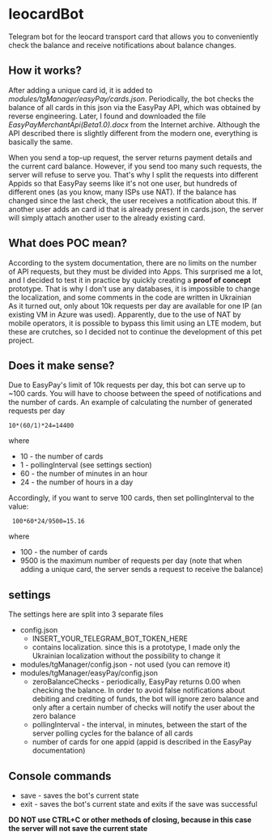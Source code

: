 # leocardBot
Telegram bot for the leocard transport card that allows you to conveniently check the balance and receive notifications about balance changes.

## How it works?
After adding a unique card id, it is added to *modules/tgManager/easyPay/cards.json*. Periodically, the bot checks the balance of all cards in this json via the EasyPay API, which was obtained by reverse engineering. Later, I found and downloaded the file *EasyPayMerchantApi(Beta1.0).docx* from the Internet archive. Although the API described there is slightly different from the modern one, everything is basically the same.

When you send a top-up request, the server returns payment details and the current card balance. However, if you send too many such requests, the server will refuse to serve you. That's why I split the requests into different Appids so that EasyPay seems like it's not one user, but hundreds of different ones (as you know, many ISPs use NAT).
If the balance has changed since the last check, the user receives a notification about this.
If another user adds an card id that is already present in cards.json, the server will simply attach another user to the already existing card.

## What does POC mean?
According to the system documentation, there are no limits on the number of API requests, but they must be divided into Apps. This surprised me a lot, and I decided to test it in practice by quickly creating a **proof of concept** prototype. That is why I don't use any databases, it is impossible to change the localization, and some comments in the code are written in Ukrainian    
As it turned out, only about 10k requests per day are available for one IP (an existing VM in Azure was used).
Apparently, due to the use of NAT by mobile operators, it is possible to bypass this limit using an LTE modem, but these are crutches, so I decided not to continue the development of this pet project.

## Does it make sense?
Due to EasyPay's limit of 10k requests per day, this bot can serve up to ~100 cards.
You will have to choose between the speed of notifications and the number of cards.
An example of calculating the number of generated requests per day

    10*(60/1)*24=14400

where
* 10 - the number of cards
* 1 - pollingInterval (see settings section)
* 60 - the number of minutes in an hour
* 24 - the number of hours in a day

Accordingly, if you want to serve 100 cards, then set pollingInterval to the value:

     100*60*24/9500=15.16

where
* 100 - the number of cards
* 9500 is the maximum number of requests per day (note that when adding a unique card, the server sends a request to receive the balance)

## settings
The settings here are split into 3 separate files
* config.json
  * INSERT_YOUR_TELEGRAM_BOT_TOKEN_HERE
  * contains localization. since this is a prototype, I made only the Ukrainian localization without the possibility to change it
* modules/tgManager/config.json - not used (you can remove it)
* modules/tgManager/easyPay/config.json
  * zeroBalanceChecks - periodically, EasyPay returns 0.00 when checking the balance. In order to avoid false notifications about debiting and crediting of funds, the bot will ignore zero balance and only after a certain number of checks will notify the user about the zero balance
  * pollingInterval - the interval, in minutes, between the start of the server polling cycles for the balance of all cards
  * number of cards for one appid (appid is described in the EasyPay documentation)

## Console commands
* save - saves the bot's current state
* exit - saves the bot's current state and exits if the save was successful

**DO NOT use CTRL+C or other methods of closing, because in this case the server will not save the current state**